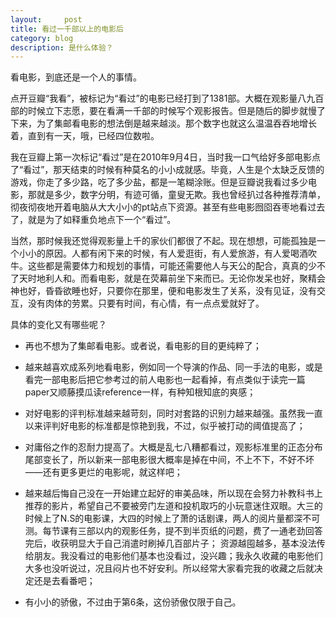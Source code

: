 ```yaml
---
layout:     post
title: 看过一千部以上的电影后    
category: blog
description: 是什么体验？
---
```


看电影，到底还是一个人的事情。

点开豆瓣“我看”，被标记为“看过”的电影已经打到了1381部。大概在观影量八九百部的时候立下志愿，要在看满一千部的时候写个观影报告。但是随后的脚步就慢了下来，为了集邮看电影的想法倒是越来越淡。那个数字也就这么温温吞吞地增长着，直到有一天，哦，已经四位数啦。

我在豆瓣上第一次标记“看过”是在2010年9月4日，当时我一口气给好多部电影点了“看过”，那天结束的时候有种莫名的小小成就感。毕竟，人生是个太缺乏反馈的游戏，你走了多少路，吃了多少盐，都是一笔糊涂账。但是豆瓣说我看过多少电影，那就是多少，数字分明，有迹可循，童叟无欺。我也曾经扒过各种推荐清单，彻夜彻夜地开着电脑从大大小小的pt站点下资源。甚至有些电影囫囵吞枣地看过去了，就是为了如释重负地点下一个“看过”。

当然，那时候我还觉得观影量上千的家伙们都很了不起。现在想想，可能孤独是一个小小的原因。人都有闲下来的时候，有人爱逛街，有人爱旅游，有人爱喝酒吹牛。这些都是需要体力和规划的事情，可能还需要他人与天公的配合，真真的少不了天时地利人和。而看电影，就是在荧幕前坐下来而已。无论你发呆也好，聚精会神也好，昏昏欲睡也好，只要你在那里，便和电影发生了关系，没有见证，没有交互，没有肉体的劳累。只要有时间，有心情，有一点点爱就好了。

具体的变化又有哪些呢？

- 再也不想为了集邮看电影。或者说，看电影的目的更纯粹了；

- 越来越喜欢成系列地看电影，例如同一个导演的作品、同一手法的电影，或是看完一部电影后把它参考过的前人电影也一起看掉，有点类似于读完一篇paper又顺藤摸瓜读reference一样，有种知根知底的爽感；

- 对好电影的评判标准越来越苛刻，同时对套路的识别力越来越强。虽然我一直以来评判好电影的标准都是惊艳到我，不过，似乎被打动的阈值提高了；

- 对庸俗之作的忍耐力提高了。大概是乱七八糟都看过，观影标准里的正态分布尾部变长了，所以新来一部电影很大概率是掉在中间，不上不下，不好不坏——还有更多更烂的电影呢，就这样吧；

- 越来越后悔自己没在一开始建立起好的审美品味，所以现在会努力补教科书上推荐的影片，希望自己不要被旁门左道和投机取巧的小玩意迷住双眼。大三的时候上了N.S的电影课，大四的时候上了萧的话剧课，两人的阅片量都深不可测。每节课有三部以内的观影任务，提不到半页纸的问题，费了一通老劲回答完后，收获明显大于自己消遣时刷掉几百部片子；
资源越囤越多，基本没法传给朋友。我没看过的电影他们基本也没看过，没兴趣；我永久收藏的电影他们大多也没听说过，况且闷片也不好安利。所以经常大家看完我的收藏之后就决定还是去看番吧；

- 有小小的骄傲，不过由于第6条，这份骄傲仅限于自己。